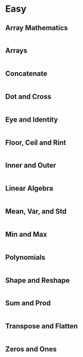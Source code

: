 # Easy

## Array Mathematics

```python
```

## Arrays

```python
```

## Concatenate

```python
```

## Dot and Cross

```python
```

## Eye and Identity

```python
```

## Floor, Ceil and Rint

```python
```

## Inner and Outer

```python
```

## Linear Algebra

```python
```

## Mean, Var, and Std

```python
```

## Min and Max

```python
```

## Polynomials

```python
```

## Shape and Reshape

```python
```

## Sum and Prod

```python
```

## Transpose and Flatten

```python
```

## Zeros and Ones

```python
```